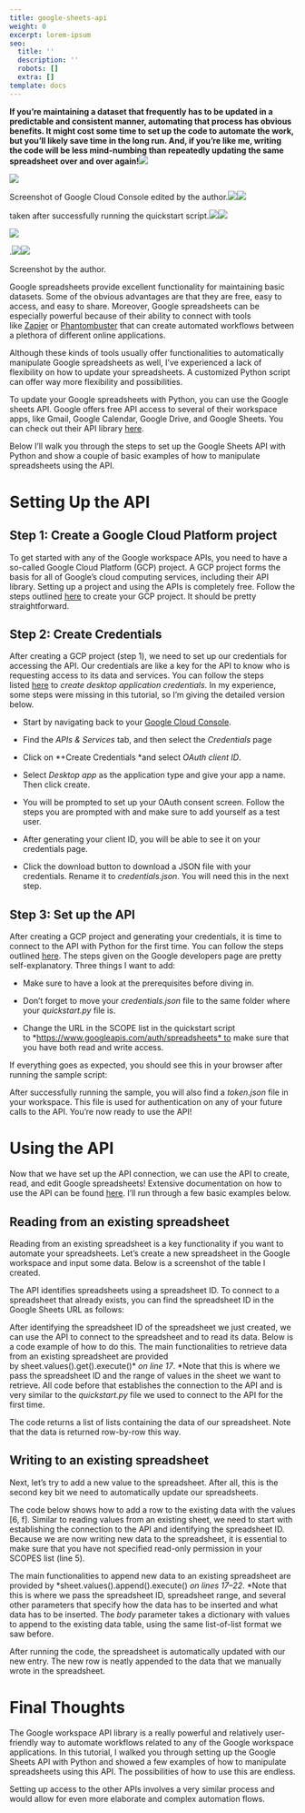 ```yaml
---
title: google-sheets-api
weight: 0
excerpt: lorem-ipsum
seo:
  title: ''
  description: ''
  robots: []
  extra: []
template: docs
---
```

**If you’re maintaining a dataset that frequently has to be updated in a predictable and consistent manner, automating that process has obvious benefits. It might cost some time to set up the code to automate the work, but you’ll likely save time in the long run. And, if you’re like me, writing the code will be less mind-numbing than repeatedly updating the same spreadsheet over and over again!**![](https://miro.medium.com/max/30/1\*5RtrFThuAvHiqxxwPp5Ptg.png?q=20)



![](https://miro.medium.com/max/709/1\*5RtrFThuAvHiqxxwPp5Ptg.png)

Screenshot of Google Cloud Console edited by the author.![](https://miro.medium.com/max/30/1\*ahdHCrx8ngiDP0dBANKvgg.png?q=20)![](https://miro.medium.com/max/709/1\*ahdHCrx8ngiDP0dBANKvgg.png)

 taken after successfully running the quickstart script.![](https://miro.medium.com/max/30/1\*E_PHwbLycJ7mQSad2QszKw.png?q=20)![](https://miro.medium.com/max/709/1\*E_PHwbLycJ7mQSad2QszKw.png)



![](https://miro.medium.com/max/709/1\*cN14i55zhZfg_X63kQcBEw.png)





.![](https://miro.medium.com/max/30/1\*wH0Dop5RSg3tS3sEnfIY4g.png?q=20)![](https://miro.medium.com/max/709/1\*wH0Dop5RSg3tS3sEnfIY4g.png)

Screenshot by the author.

Google spreadsheets provide excellent functionality for maintaining basic datasets. Some of the obvious advantages are that they are free, easy to access, and easy to share. Moreover, Google spreadsheets can be especially powerful because of their ability to connect with tools like [Zapier](https://zapier.com/) or [Phantombuster](https://phantombuster.com/) that can create automated workflows between a plethora of different online applications.

Although these kinds of tools usually offer functionalities to automatically manipulate Google spreadsheets as well, I’ve experienced a lack of flexibility on how to update your spreadsheets. A customized Python script can offer way more flexibility and possibilities.

To update your Google spreadsheets with Python, you can use the Google sheets API. Google offers free API access to several of their workspace apps, like Gmail, Google Calendar, Google Drive, and Google Sheets. You can check out their API library [here](https://console.cloud.google.com/apis/library?project=cellular-axon-327013).

Below I’ll walk you through the steps to set up the Google Sheets API with Python and show a couple of basic examples of how to manipulate spreadsheets using the API.

# Setting Up the API

## Step 1: Create a Google Cloud Platform project

To get started with any of the Google workspace APIs, you need to have a so-called Google Cloud Platform (GCP) project. A GCP project forms the basis for all of Google’s cloud computing services, including their API library. Setting up a project and using the APIs is completely free. Follow the steps outlined [here](https://developers.google.com/workspace/guides/create-project) to create your GCP project. It should be pretty straightforward.

## Step 2: Create Credentials

After creating a GCP project (step 1), we need to set up our credentials for accessing the API. Our credentials are like a key for the API to know who is requesting access to its data and services. You can follow the steps listed [here](https://developers.google.com/workspace/guides/create-credentials) to *create desktop application credentials*. In my experience, some steps were missing in this tutorial, so I’m giving the detailed version below.

*   Start by navigating back to your [Google Cloud Console](https://console.cloud.google.com/home/dashboard).

*   Find the *APIs & Services* tab, and then select the *Credentials* page

*   Click on \*+Create Credentials \*and select *OAuth client ID*.

<!---->

*   Select *Desktop app* as the application type and give your app a name. Then click create.

*   You will be prompted to set up your OAuth consent screen. Follow the steps you are prompted with and make sure to add yourself as a test user.

*   After generating your client ID, you will be able to see it on your credentials page.

*   Click the download button to download a JSON file with your credentials. Rename it to *credentials.json*. You will need this in the next step.

## Step 3: Set up the API

After creating a GCP project and generating your credentials, it is time to connect to the API with Python for the first time. You can follow the steps outlined [here](https://developers.google.com/sheets/api/quickstart/python). The steps given on the Google developers page are pretty self-explanatory. Three things I want to add:

*   Make sure to have a look at the prerequisites before diving in.

*   Don’t forget to move your *credentials.json* file to the same folder where your *quickstart.py* file is.

*   Change the URL in the SCOPE list in the quickstart script to *https://www.googleapis.com/auth/spreadsheets* to make sure that you have both read and write access.

If everything goes as expected, you should see this in your browser after running the sample script:

After successfully running the sample, you will also find a *token.json* file in your workspace. This file is used for authentication on any of your future calls to the API. You’re now ready to use the API!

# Using the API

Now that we have set up the API connection, we can use the API to create, read, and edit Google spreadsheets! Extensive documentation on how to use the API can be found [here](https://developers.google.com/sheets/api/guides/create#python). I’ll run through a few basic examples below.

## Reading from an existing spreadsheet

Reading from an existing spreadsheet is a key functionality if you want to automate your spreadsheets. Let’s create a new spreadsheet in the Google workspace and input some data. Below is a screenshot of the table I created.

The API identifies spreadsheets using a spreadsheet ID. To connect to a spreadsheet that already exists, you can find the spreadsheet ID in the Google Sheets URL as follows:

After identifying the spreadsheet ID of the spreadsheet we just created, we can use the API to connect to the spreadsheet and to read its data. Below is a code example of how to do this. The main functionalities to retrieve data from an existing spreadsheet are provided by sheet.values().get().execute()\* *on line 17*. \*Note that this is where we pass the spreadsheet ID and the range of values in the sheet we want to retrieve. All code before that establishes the connection to the API and is very similar to the *quickstart.py* file we used to connect to the API for the first time.

The code returns a list of lists containing the data of our spreadsheet. Note that the data is returned row-by-row this way.

## Writing to an existing spreadsheet

Next, let’s try to add a new value to the spreadsheet. After all, this is the second key bit we need to automatically update our spreadsheets.

The code below shows how to add a row to the existing data with the values \[6, f]. Similar to reading values from an existing sheet, we need to start with establishing the connection to the API and identifying the spreadsheet ID. Because we are now writing new data to the spreadsheet, it is essential to make sure that you have not specified read-only permission in your SCOPES list (line 5).

The main functionalities to append new data to an existing spreadsheet are provided by \*sheet.values().append().execute() *on lines 17–22*. \*Note that this is where we pass the spreadsheet ID, spreadsheet range, and several other parameters that specify how the data has to be inserted and what data has to be inserted. The *body* parameter takes a dictionary with values to append to the existing data table, using the same list-of-list format we saw before.

After running the code, the spreadsheet is automatically updated with our new entry. The new row is neatly appended to the data that we manually wrote in the spreadsheet.

# Final Thoughts

The Google workspace API library is a really powerful and relatively user-friendly way to automate workflows related to any of the Google workspace applications. In this tutorial, I walked you through setting up the Google Sheets API with Python and showed a few examples of how to manipulate spreadsheets using this API. The possibilities of how to use this are endless.

Setting up access to the other APIs involves a very similar process and would allow for even more elaborate and complex automation flows.
